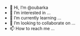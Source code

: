 - 👋 Hi, I’m @oubarka
- 👀 I’m interested in ...
- 🌱 I’m currently learning ...
- 💞️ I’m looking to collaborate on ...
- 📫 How to reach me ...

<!---
oubarka/oubarka is a ✨ special ✨ repository because its `README.md` (this file) appears on your GitHub profile.
You can click the Preview link to take a look at your changes.
--->
